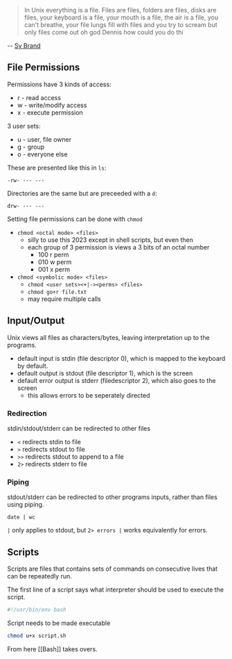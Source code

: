 >In Unix everything is a file. Files are files, folders are files, disks are files, your keyboard is a file, your mouth is a file, the air is a file, you can't breathe, your file lungs fill with files and you try to scream but only files come out oh god Dennis how could you do thi

-- [Sy Brand](https://twitter.com/TartanLlama/status/1375045731644538882)

## File Permissions

Permissions have 3 kinds of access:

- r - read access
- w - write/modify access
- x - execute permission

3 user sets:

- u - user, file owner
- g - group
- o - everyone else

These are presented like this in `ls`:

```
-rw- --- ---
```


Directories are the same but are preceeded with a `d`:

```
drw- --- ---
```

Setting file permissions can be done with `chmod`  
- `chmod <octal mode> <files>`
	- silly to use this 2023 except in shell scripts, but even then
	- each group of 3 permission is views a 3 bits of an octal number
		- 100 r perm
		- 010 w perm
		- 001 x perm
- `chmod <symbolic mode> <files>`
	- `chmod <user sets><+|-><perms> <files>`
	- `chmod go+r file.txt`
	- may require multiple calls

## Input/Output

Unix views all files as characters/bytes, leaving interpretation up to the programs.

- default input is stdin (file descriptor 0), which is mapped to the keyboard by default.
- default output is stdout (file descriptor 1), which is the screen
- default error output is stderr (filedescriptor 2), which also goes to the screen
	- this allows errors to be seperately directed

### Redirection

stdin/stdout/stderr can be redirected to other files
- `<` redirects stdin to file 
- `>` redirects stdout to file
- `>>` redirects stdout to append to a file
- `2>` redirects stderr to file

### Piping

stdout/stderr can be redirected to other programs inputs, rather than files using piping.

```
date | wc
```

`|` only applies to stdout, but `2> errors |` works equivalently for errors.

## Scripts

Scripts are files that contains sets of commands on consecutive lives that can be repeatedly run.

The first line of a script says what interpreter should be used to execute the script.

```sh
#!/usr/bin/env bash
```

Script needs to be made executable

```sh
chmod u+x script.sh
```

From here [[Bash]] takes overs.